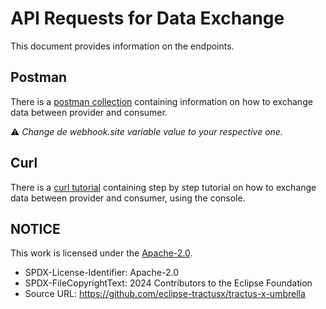 # API Requests for Data Exchange

This document provides information on the endpoints.

## Postman

There is a [postman collection](./postman) containing information on how to exchange data between provider and consumer.

⚠️ _Change de webhook.site variable value to your respective one._

## Curl

There is a [curl tutorial](./curl) containing step by step tutorial on how to exchange data between provider and consumer, using the console.

## NOTICE

This work is licensed under the [Apache-2.0](https://www.apache.org/licenses/LICENSE-2.0).

* SPDX-License-Identifier: Apache-2.0
* SPDX-FileCopyrightText: 2024 Contributors to the Eclipse Foundation
* Source URL: <https://github.com/eclipse-tractusx/tractus-x-umbrella>
